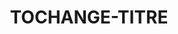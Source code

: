 ---
title: "TOCHANGE-TITRE"
page_header_bg: "images/bg/section-bg4.jpg"
description: "This is meta description"
layout: "about"
draft: false

######################### Counter ####################
counter:
  enable: false
  title : "We help entreprenuers <br>starts up and turn <span class=\"text-color\">their ideas into</span> produtcs"
  counter_item:
  # counter item loop
  - icon : "ti-thumb-up" # here we use themify icon pack : https://themify.me/themify-icons
    title : "Project Done"
    count : "1730"
    unit : "+"
    
  # counter item loop
  - icon : "ti-face-smile" # here we use themify icon pack : https://themify.me/themify-icons
    title : "User Worldwide"
    count : "125"
    unit : "M"
    
  # counter item loop
  - icon : "ti-thumb-up" # here we use themify icon pack : https://themify.me/themify-icons
    title : "Award Winner"
    count : "14"
    unit : ""

####################### Promo video ######################
video:
  enable: true
  title : "TOCHANGE-Example video"
  video_thumb: "images/about/img-34.png"
  video_embed_link : "https://www.youtube.com/embed/ScMzIvxBSi4"
  content : "
  Lorem ipsum dolor sit amet, consectetur adipisicing elit. Sint earum, eos esse non error facilis ad, maiores eum quae vero libero voluptas! Reprehenderit sunt similique, quae quidem voluptatem odit natus.


  * TOCHANGE-liste1

  * TOCHANGE-liste2

  * TOCHANGE-liste3
  "
  button:
    enable : true
    label : "TOCHANGE-button"
    link : "service"

################################## Team ########################
team:
  enable : true
  title : "Notre équipe"
  content : "Dicta cupiditate, incidunt quia obcaecati itaque cumque, nostrum ipsum est voluptatibus, porro provident a quam quibusdam. Ducimus possimus, nesciunt minima magni aspernatur."
  team_member:
  # team member loop
  - name : "Collaborateur1"
    image : "images/370x420.png"
    designation : "Role1"
    
  # team member loop
  - name : "Collaborateur2"
    image : "images/370x420.png"
    designation : "Role2"
    
  # team member loop
  - name : "Collaborateur3"
    image : "images/370x420.png"
    designation : "Role3"
    
  # team member loop
  - name : "Collaborateur4"
    image : "images/370x420.png"
    designation : "Role4"

################################ Clients ######################
clients:
  enable : true
  title : "TOCHANGE-Titre"
  content : "Dicta cupiditate, incidunt quia obcaecati itaque cumque, nostrum ipsum est voluptatibus, porro
            provident a quam quibusdam. Ducimus possimus, nesciunt minima magni aspernatur."
  logos:
  - "images/110px.png"
  - "images/110px.png"
  - "images/110px.png"
  - "images/110px.png"
  - "images/110px.png"
  - "images/110px.png"
    
########################## Testimonial ########################
testimonial:
  enable: true
  # testimonial content comes from "data/homepage.yml" file.
---